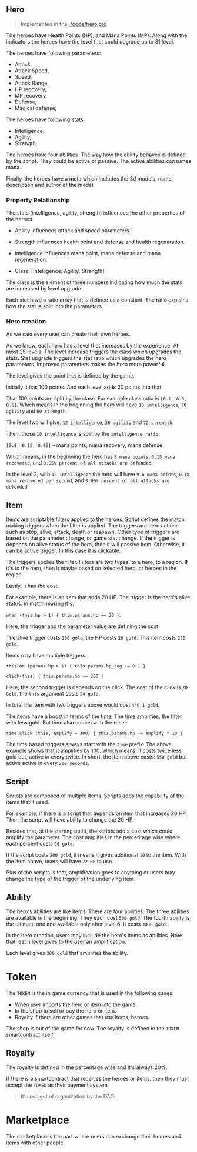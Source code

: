 ## Hero
> Implemented in the [./code/hero.prd](./code/hero.prd)

The heroes have Health Points (HP), and Mana Points (MP).
Along with the indicators the heroes have the level that could upgrade up to 31 level.

The heroes have following parameters: 
* Attack, 
* Attack Speed, 
* Speed, 
* Attack Range,
* HP recovery,
* MP recovery,
* Defense,
* Magical defense,

The heroes have following stats:
* Intelligence,
* Agility,
* Strength,

The heroes have four abilities. The way how the ability behaves is defined by the script. They could be active or passive. The active abilities consumes mana.

Finally, the heroes have a meta which includes the 3d models, name, description and author of the model.

### Property Relationship
The stats (intelligence, agility, strength) influences the other properties of the heroes.

* Agility influences attack and speed parameters.
* Strength influences health point and defense and health regenaration.
* Intelligence influences mana point, mana defense and mana regeneration.

* Class: [Intelligence, Agility, Strength]

The class is the element of three numbers indicating how much the stats are increased by level upgrade.

Each stat have a ratio array that is defined as a constant.
The ratio explains how the stat is split into the parameters.

### Hero creation
As we said every user can create their own heroes. 

As we know, each hero has a level that increases by the experience.
At most 25 levels.
The level increase triggers the class which upgrades the stats.
Stat upgrade triggers the stat ratio which upgrades the hero parameters.
Improved parameters makes the hero more powerful.

The level gives the point that is defined by the game.

Initially it has 100 points. And each level adds 20 points into that.

That 100 points are split by the class.
For example class ratio is `[0.1, 0.3, 0.6]`. Which means
In the beginning the hero will have `10 intelligence`, `30 agility` and `60 strength`.

The level two will give: `12 intelligence`, `36 agility` and `72 strength`.

Then, those `10 intelligence` is split by the `intelligence ratio`:

`[0.8, 0.15, 0.05]` &ndash; mana points, mana recovery, mana defense.

Which means, in the beginning the hero has `8 mana points`, `0.15 mana recovered`, and `0.05% percent of all attacks are defended`.

In the level 2, with `12 intelligence` the hero will have
`9.6 mana points`, `0.18 mana recovered per second`, and `0.06% percent of all attacks are defended`.

## Item
Items are scriptable filters applied to the heroes.
Script defines the match making triggers when the filter is applied.
The triggers are hero actions such as stop, alive, attack, death or respawn.
Other type of triggers are based on the parameter change, or game stat change.
If the trigger is depends on alive status of the hero, then it will passive item.
Otherwise, it can be active trigger. In this case it is clickable.

The triggers applies the filter.
Filters are two types: to a hero, to a region.
If it's to the hero, then it maybe based on selected hero, or heroes in the region.

Lastly, it has the cost.

For example, there is an item that adds 20 HP.
The trigger is the hero's alive status, in match making it's:

`when (this.hp > 1) { this.params.hp += 20 }`.

Here, the trigger and the parameter value are defining the cost:

The alive trigger costs `200 gold`, the HP costs `20 gold`.
This item costs `220 gold`.

Items may have multiple triggers.

`this.on (params.hp > 1) { this.params.hp_reg += 0.1 }`

`click(this) { this.params.hp += 200 }`

Here, the second trigger is depends on the click. The cost of the click is
`20 Gold`, the `this` argument costs `20 gold`.

In total the item with two triggers above would cost `440.1 gold`.

The items have a boost in terms of the time. The time amplifies,
the filter with less gold. But time also comes with the reset:

`time.click (this, amplify = 100) { this.params.hp += amplify * 10 }`

The time based triggers always start with the `time` prefix.
The above example shows that it amplifies by 100. Which means,
it costs twice less gold but, active in every twice.
In short, the item above costs: `550 gold` but active active in every `200 seconds`.

## Script
Scripts are composed of multiple items.
Scripts adds the capability of the items that it used.

For example, if there is a script that depends on item that increases 20 HP,
Then the script will have ability to change the 20 HP.

Besides that, at the starting point, the scripts add a cost which could amplify the parameter.
The cost amplifies in the percentage wise where each percent costs `20 gold`.

If the script costs `200 gold`, it means it gives additional `10` to the item. With the item above, users will have `22 HP` to use.

Plus of the scripts is that, amplification goes to anything or users may change the type of the trigger of the underlying item.

## Ability
The hero's abilities are like items. There are four abilities.
The three abilities are available in the beginning.
They each cost `500 gold`. The fourth ability is the ultimate one and 
available only after level 6. It costs `3000 gold`.

In the hero creation, users may include the hero's items as abilities.
Note that, each level gives to the user an amplification.

Each level gives `300 gold` that amplifies the ability.

# Token
The `TOKEN` is the in game currency that is used in the following cases:

* When user imports the hero or item into the game.
* In the shop to sell or buy the hero or item.
* Royalty if there are other games that use items, heroes.

The shop is out of the game for now. The royalty is defined in the `TOKEN` smartcontract itself.

## Royalty
The royalty is defined in the percentage wise and it's always 20%.

If there is a smartcontract that receives the heroes or items, then they must accept the `TOKEN` as their payment system.

> It's subject of organization by the DAO.

# Marketplace
The marketplace is the part where users can exchange their heroes and items
with other people.